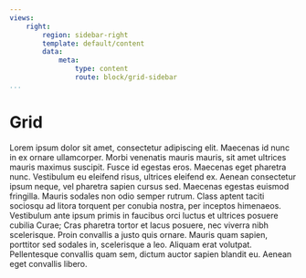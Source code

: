 ```yaml
---
views:
    right:
        region: sidebar-right
        template: default/content
        data:
            meta:
                type: content
                route: block/grid-sidebar
...
```

Grid
=================================
Lorem ipsum dolor sit amet, consectetur adipiscing elit. Maecenas id nunc in ex ornare ullamcorper. Morbi venenatis mauris mauris, sit amet ultrices mauris maximus suscipit. Fusce id egestas eros. Maecenas eget pharetra nunc. Vestibulum eu eleifend risus, ultrices eleifend ex. Aenean consectetur ipsum neque, vel pharetra sapien cursus sed. Maecenas egestas euismod fringilla. Mauris sodales non odio semper rutrum. Class aptent taciti sociosqu ad litora torquent per conubia nostra, per inceptos himenaeos. Vestibulum ante ipsum primis in faucibus orci luctus et ultrices posuere cubilia Curae; Cras pharetra tortor et lacus posuere, nec viverra nibh scelerisque. Proin convallis a justo quis ornare. Mauris quam sapien, porttitor sed sodales in, scelerisque a leo. Aliquam erat volutpat. Pellentesque convallis quam sem, dictum auctor sapien blandit eu. Aenean eget convallis libero.
